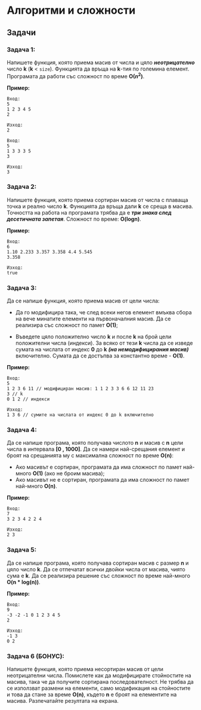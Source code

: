 <h1>Алгоритми и сложности</h1>

## Задачи

### Задача 1:
Напишете функция, която приема масив от числа и цяло ***неотрицателно*** число **k** (**k** < `size`). Функцията да връща на **k**-тия по големина елемент. Програмата да работи със сложност по време **O($n^2$)**.

**Пример:**
```
Вход:
5
1 2 3 4 5
2

Изход:
2

Вход:
5
1 3 3 3 5
3

Изход:
3
```

### Задача 2:
Напишете функция, която приема сортиран масив от числа с плаваща точка и реално число **k**. Функцията да връща дали **k** се среща в масива. Точността на работа на програмата трябва да е ***три знака след десетичната запетая***. Сложност по време: **O(logn)**.

**Пример:**
```
Вход:
6
1.10 2.233 3.357 3.358 4.4 5.545
3.358

Изход:
true
```

### Задача 3:
Да се напише  функция, която приема масив от цели числа:
- Да го модифицира така, че след всеки негов елемент вмъква сбора на вече минатите елементи на първоначалния масив. Да се реализира със сложност по памет **O(1)**;

- Въведете цяло положително число **k** и после **k** на брой цели положителни числа (индекси). За всяко от тези **k** числа да се изведе сумата на числата от индекс **0** до **k** ***(на немодифицирания масив)*** включително. Сумата да се достъпва за константно време - **O(1)**.

**Пример:**
```
Вход:
5
1 2 3 6 11 // модифициран масив: 1 1 2 3 3 6 6 12 11 23
3 // k
0 1 2 // индекси

Изход:
1 3 6 // сумите на числата от индекс 0 до k включително
```

### Задача 4:
Да се напише програма, която получава числото **n** и масив с **n** цели числа в интервала **[0 , 1000]**. Да се намери най-срещания елемент и броят на срещанията му с максимална сложност по време **O(n)**:
- Ако масивът е сортиран, програмата да има сложност по памет най-много **O(1)** (ако не броим масива);
- Ако масивът не е сортиран, програмата да има сложност по памет най-много **O(n)**.

**Пример:**
```
Вход:
7
3 2 3 4 2 2 4

Изход:
2 3
```

### Задача 5:
Да се напише програма, която получава сортиран масив с размер **n** и цяло число **k**. Да се отпечатат всички двойки числа от масива, чиято сума е **k**. Да се реализира решение със сложност по време най-много **O(n * log(n))**.

**Пример:**
```
Вход:
9 
-3 -2 -1 0 1 2 3 4 5
2

Изход:
-1 3
0 2
```

### Задача 6 (БОНУС):
Напишете функция, която приема несортиран масив от цели неотрицателни числа. Помислете как да модифицирате стойностите на масива, така че да получите сортирана последователност. Не трябва да се използват размени на елементи, само модификация на стойностите и това да стане за време **O(n)**, където **n** е броят на елементите на масива. Разпечатайте резултата на екрана.